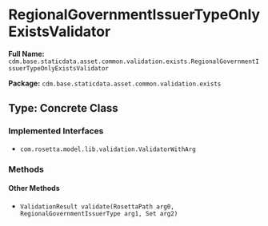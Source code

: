 # RegionalGovernmentIssuerTypeOnlyExistsValidator

**Full Name:** `cdm.base.staticdata.asset.common.validation.exists.RegionalGovernmentIssuerTypeOnlyExistsValidator`

**Package:** `cdm.base.staticdata.asset.common.validation.exists`

## Type: Concrete Class

### Implemented Interfaces

- `com.rosetta.model.lib.validation.ValidatorWithArg`

### Methods

#### Other Methods

- `ValidationResult validate(RosettaPath arg0, RegionalGovernmentIssuerType arg1, Set arg2)`


